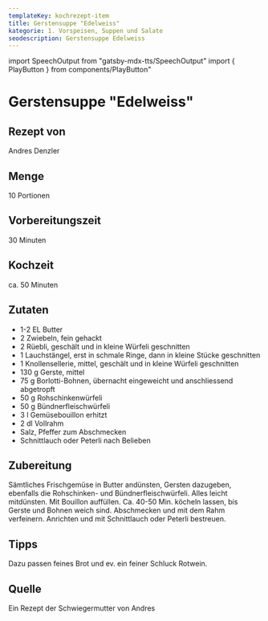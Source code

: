 ```yaml
---
templateKey: kochrezept-item
title: Gerstensuppe "Edelweiss"
kategorie: 1. Vorspeisen, Suppen und Salate
seodescription: Gerstensuppe Edelweiss
---
```

import SpeechOutput from "gatsby-mdx-tts/SpeechOutput"
import { PlayButton } from components/PlayButton"

<SpeechOutput id="kochrezept-andres-denzler-gerstensuppe-edelweiss" customPlayButton={PlayButton}>

# Gerstensuppe "Edelweiss"

## Rezept von

Andres Denzler

## Menge

10 Portionen

## Vorbereitungszeit

30 Minuten

## Kochzeit

ca. 50 Minuten

## Zutaten
-	1-2 EL Butter
-	2 Zwiebeln, fein gehackt 
-	2 Rüebli, geschält und in kleine Würfeli geschnitten
-	1 Lauchstängel, erst in schmale Ringe, dann in kleine Stücke geschnitten
-	1 Knollensellerie, mittel, geschält und in kleine Würfeli geschnitten 
-	130 g Gerste, mittel
-	75 g Borlotti-Bohnen, übernacht eingeweicht und anschliessend abgetropft
-	50 g Rohschinkenwürfeli
-	50 g Bündnerfleischwürfeli
-	3 l Gemüsebouillon erhitzt
-	2 dl Vollrahm
-	Salz, Pfeffer zum Abschmecken
-	Schnittlauch oder Peterli nach Belieben

## Zubereitung

Sämtliches Frischgemüse in Butter andünsten, Gersten dazugeben, ebenfalls die Rohschinken- und Bündnerfleischwürfeli. Alles leicht mitdünsten. Mit Bouillon auffüllen. Ca. 40-50 Min. köcheln lassen, bis Gerste und Bohnen weich sind. Abschmecken und mit dem Rahm verfeinern. Anrichten und mit Schnittlauch oder Peterli bestreuen. 

## Tipps

Dazu passen feines Brot und ev. ein feiner Schluck Rotwein.

## Quelle
Ein Rezept der Schwiegermutter von Andres

</SpeechOutput>